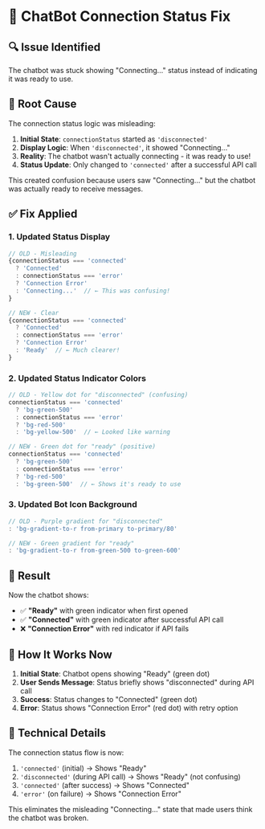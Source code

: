 # 🤖 ChatBot Connection Status Fix

## 🔍 **Issue Identified**
The chatbot was stuck showing "Connecting..." status instead of indicating it was ready to use.

## 🚨 **Root Cause**
The connection status logic was misleading:

1. **Initial State**: `connectionStatus` started as `'disconnected'`
2. **Display Logic**: When `'disconnected'`, it showed "Connecting..." 
3. **Reality**: The chatbot wasn't actually connecting - it was ready to use!
4. **Status Update**: Only changed to `'connected'` after a successful API call

This created confusion because users saw "Connecting..." but the chatbot was actually ready to receive messages.

## ✅ **Fix Applied**

### **1. Updated Status Display**
```typescript
// OLD - Misleading
{connectionStatus === 'connected' 
  ? 'Connected' 
  : connectionStatus === 'error'
  ? 'Connection Error'
  : 'Connecting...'  // ← This was confusing!
}

// NEW - Clear
{connectionStatus === 'connected' 
  ? 'Connected' 
  : connectionStatus === 'error'
  ? 'Connection Error'
  : 'Ready'  // ← Much clearer!
}
```

### **2. Updated Status Indicator Colors**
```typescript
// OLD - Yellow dot for "disconnected" (confusing)
connectionStatus === 'connected' 
  ? 'bg-green-500' 
  : connectionStatus === 'error'
  ? 'bg-red-500'
  : 'bg-yellow-500'  // ← Looked like warning

// NEW - Green dot for "ready" (positive)
connectionStatus === 'connected' 
  ? 'bg-green-500' 
  : connectionStatus === 'error'
  ? 'bg-red-500'
  : 'bg-green-500'  // ← Shows it's ready to use
```

### **3. Updated Bot Icon Background**
```typescript
// OLD - Purple gradient for "disconnected"
: 'bg-gradient-to-r from-primary to-primary/80'

// NEW - Green gradient for "ready"
: 'bg-gradient-to-r from-green-500 to-green-600'
```

## 🎯 **Result**

Now the chatbot shows:
- ✅ **"Ready"** with green indicator when first opened
- ✅ **"Connected"** with green indicator after successful API call
- ❌ **"Connection Error"** with red indicator if API fails

## 🧪 **How It Works Now**

1. **Initial State**: Chatbot opens showing "Ready" (green dot)
2. **User Sends Message**: Status briefly shows "disconnected" during API call
3. **Success**: Status changes to "Connected" (green dot)
4. **Error**: Status shows "Connection Error" (red dot) with retry option

## 🔧 **Technical Details**

The connection status flow is now:
1. `'connected'` (initial) → Shows "Ready" 
2. `'disconnected'` (during API call) → Shows "Ready" (not confusing)
3. `'connected'` (after success) → Shows "Connected"
4. `'error'` (on failure) → Shows "Connection Error"

This eliminates the misleading "Connecting..." state that made users think the chatbot was broken.

